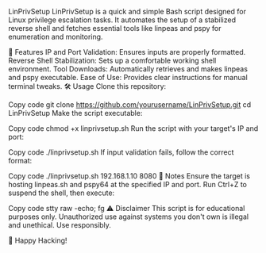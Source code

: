 LinPrivSetup
LinPrivSetup is a quick and simple Bash script designed for Linux privilege escalation tasks. It automates the setup of a stabilized reverse shell and fetches essential tools like linpeas and pspy for enumeration and monitoring.

🚀 Features
IP and Port Validation: Ensures inputs are properly formatted.
Reverse Shell Stabilization: Sets up a comfortable working shell environment.
Tool Downloads: Automatically retrieves and makes linpeas and pspy executable.
Ease of Use: Provides clear instructions for manual terminal tweaks.
🛠️ Usage
Clone this repository:

Copy code
git clone https://github.com/yourusername/LinPrivSetup.git
cd LinPrivSetup
Make the script executable:

Copy code
chmod +x linprivsetup.sh
Run the script with your target's IP and port:

Copy code
./linprivsetup.sh <IP> <PORT>
If input validation fails, follow the correct format:

Copy code
./linprivsetup.sh 192.168.1.10 8080
📝 Notes
Ensure the target is hosting linpeas.sh and pspy64 at the specified IP and port.
Run Ctrl+Z to suspend the shell, then execute:

Copy code
stty raw -echo; fg
⚠️ Disclaimer
This script is for educational purposes only. Unauthorized use against systems you don't own is illegal and unethical. Use responsibly.

🎉 Happy Hacking!
